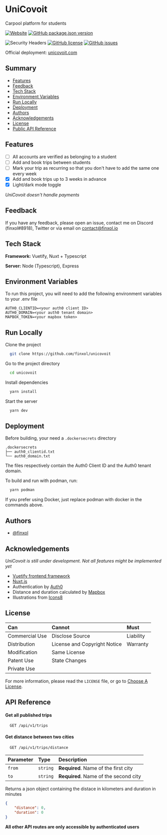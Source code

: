 # UniCovoit

Carpool platform for students

[![Website](https://img.shields.io/website?down_color=lightgrey&down_message=offline&label=unicovoit&up_color=green&up_message=online&url=https%3A%2F%2Fcovoit.ozna.me)](https://unicovoit.com)
[![GitHub package.json version](https://img.shields.io/github/package-json/v/finxol/unicovoit)](https://github.com/finxol/unicovoit/releases/)

![Security Headers](https://img.shields.io/security-headers?url=https%3A%2F%2Fcovoit.ozna.me)
[![GitHub license](https://img.shields.io/github/license/finxol/unicovoit)](https://github.com/finxol/unicovoit/blob/main/LICENSE)
[![GitHub issues](https://img.shields.io/github/issues/finxol/unicovoit)](https://github.com/finxol/unicovoit/issues)

Official deployment: [unicovoit.com](https://unicovoit.com)

## Summary

- [Features](#features)
- [Feedback](#feedback)
- [Tech Stack](#tech-stack)
- [Environment Variables](#environment-variables)
- [Run Locally](#run-locally)
- [Deployment](#deployment)
- [Authors](#authors)
- [Acknowledgements](#acknowledgements)
- [License](#license)
- [Public API Reference](#api-reference)

## Features

- [ ] All accounts are verified as belonging to a student
- [ ] Add and book trips between students
- [ ] Mark your trip as recurring so that you don't have to add the same one every week
- [x] Add and book trips up to 3 weeks in advance
- [x] Light/dark mode toggle

*UniCovoit doesn't handle payments*

## Feedback

If you have any feedback, please open an issue, contact me on Discord (finxol#8918), Twitter or via email on
contact@finxol.io

## Tech Stack

**Framework:** Vuetify, Nuxt + Typescript

**Server:** Node (Typescript), Express

## Environment Variables

To run this project, you will need to add the following environment variables to your .env file

```env
AUTH0_CLIENTID=<your auth0 client ID>
AUTH0_DOMAIN=<your auth0 tenant domain>
MAPBOX_TOKEN=<your mapbox token>
```

## Run Locally

Clone the project

```bash
  git clone https://github.com/finxol/unicovoit
```

Go to the project directory

```bash
  cd unicovoit
```

Install dependencies

```bash
  yarn install
```

Start the server

```bash
  yarn dev
```

## Deployment

Before building, your need a `.dockersecrets` directory

```files
.dockersecrets
├── auth0_clientid.txt
└── auth0_domain.txt
```

The files respectively contain the Auth0 Client ID and the Auth0 tenant domain.

To build and run with podman, run:

```bash
  yarn podman
```

If you prefer using Docker, just replace podman with docker in the commands above.

## Authors

- [@finxol](https://www.github.com/finxol)

## Acknowledgements

*UniCovoit is still under development. Not all features might be implemented yet*

- [Vuetify frontend framework](https://vuetifyjs.com)
- [Nuxt.js](https://nuxtjs.org)
- Authentication by [Auth0](https://auth0.com)
- Distance and duration calculated by [Mapbox](https://www.mapbox.com)
- Illustrations from [Icons8](https://icons8.com/)

## License

| Can            | Cannot                       | Must      |
|:---------------|:-----------------------------|:----------|
| Commercial Use | Disclose Source              | Liability |
| Distribution   | License and Copyright Notice | Warranty  |
| Modification   | Same License                 |           |
| Patent Use     | State Changes                |           |
| Private Use    |                              |           |

For more information, please read the `LICENSE` file, or go to
[Choose A License](https://choosealicense.com/licenses/agpl-3.0/).

## API Reference

#### Get all published trips

```http
  GET /api/v1/trips
```

#### Get distance between two cities

```http
  GET /api/v1/trips/distance
```

| Parameter | Type     | Description                           |
|:----------|:---------|:--------------------------------------|
| `from`    | `string` | **Required**. Name of the first city  |
| `to`      | `string` | **Required**. Name of the second city |

Returns a json object containing the distace in kilometers and duration in minutes

```json
{
    "distance": 0,
    "duration": 0
}
```

**All other API routes are only accessible by authenticated users**

